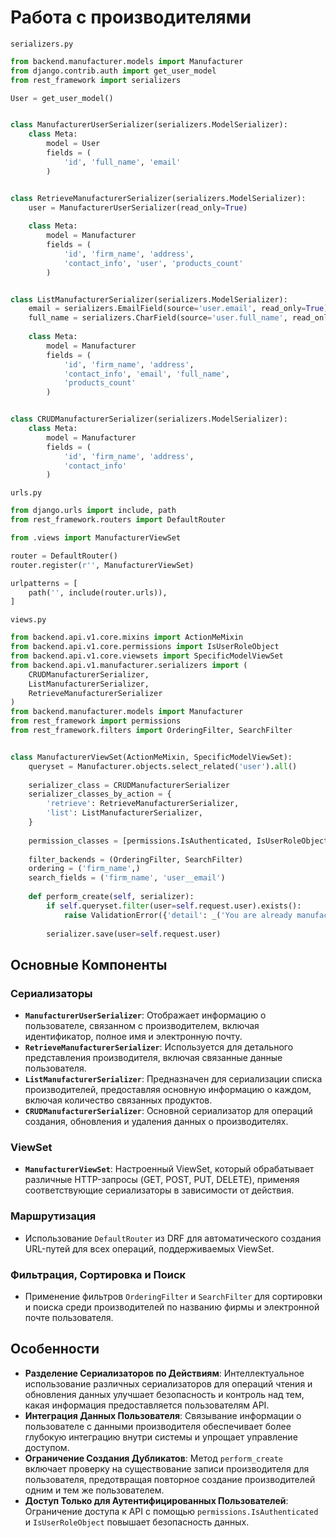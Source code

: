# Работа с производителями

`serializers.py`

```python
from backend.manufacturer.models import Manufacturer
from django.contrib.auth import get_user_model
from rest_framework import serializers

User = get_user_model()


class ManufacturerUserSerializer(serializers.ModelSerializer):
    class Meta:
        model = User
        fields = (
            'id', 'full_name', 'email'
        )


class RetrieveManufacturerSerializer(serializers.ModelSerializer):
    user = ManufacturerUserSerializer(read_only=True)
    
    class Meta:
        model = Manufacturer
        fields = (
            'id', 'firm_name', 'address',
            'contact_info', 'user', 'products_count'
        )


class ListManufacturerSerializer(serializers.ModelSerializer):
    email = serializers.EmailField(source='user.email', read_only=True)
    full_name = serializers.CharField(source='user.full_name', read_only=True)
    
    class Meta:
        model = Manufacturer
        fields = (
            'id', 'firm_name', 'address',
            'contact_info', 'email', 'full_name',
            'products_count'
        )


class CRUDManufacturerSerializer(serializers.ModelSerializer):
    class Meta:
        model = Manufacturer
        fields = (
            'id', 'firm_name', 'address',
            'contact_info'
        )
```

`urls.py`

```python
from django.urls import include, path
from rest_framework.routers import DefaultRouter

from .views import ManufacturerViewSet

router = DefaultRouter()
router.register(r'', ManufacturerViewSet)

urlpatterns = [
    path('', include(router.urls)),
]
```

`views.py`

```python
from backend.api.v1.core.mixins import ActionMeMixin
from backend.api.v1.core.permissions import IsUserRoleObject
from backend.api.v1.core.viewsets import SpecificModelViewSet
from backend.api.v1.manufacturer.serializers import (
    CRUDManufacturerSerializer,
    ListManufacturerSerializer,
    RetrieveManufacturerSerializer
)
from backend.manufacturer.models import Manufacturer
from rest_framework import permissions
from rest_framework.filters import OrderingFilter, SearchFilter


class ManufacturerViewSet(ActionMeMixin, SpecificModelViewSet):
    queryset = Manufacturer.objects.select_related('user').all()
    
    serializer_class = CRUDManufacturerSerializer
    serializer_classes_by_action = {
        'retrieve': RetrieveManufacturerSerializer,
        'list': ListManufacturerSerializer,
    }
    
    permission_classes = [permissions.IsAuthenticated, IsUserRoleObject]
    
    filter_backends = (OrderingFilter, SearchFilter)
    ordering = ('firm_name',)
    search_fields = ('firm_name', 'user__email')
    
    def perform_create(self, serializer):
        if self.queryset.filter(user=self.request.user).exists():
            raise ValidationError({'detail': _('You are already manufacturer.')})
        
        serializer.save(user=self.request.user)
```

## Основные Компоненты

### Сериализаторы

- **`ManufacturerUserSerializer`**: Отображает информацию о пользователе, связанном с производителем, включая
  идентификатор, полное имя и электронную почту.
- **`RetrieveManufacturerSerializer`**: Используется для детального представления производителя, включая связанные
  данные пользователя.
- **`ListManufacturerSerializer`**: Предназначен для сериализации списка производителей, предоставляя основную
  информацию о каждом, включая количество связанных продуктов.
- **`CRUDManufacturerSerializer`**: Основной сериализатор для операций создания, обновления и удаления данных о
  производителях.

### ViewSet

- **`ManufacturerViewSet`**: Настроенный ViewSet, который обрабатывает различные HTTP-запросы (GET, POST, PUT, DELETE),
  применяя соответствующие сериализаторы в зависимости от действия.

### Маршрутизация

- Использование `DefaultRouter` из DRF для автоматического создания URL-путей для всех операций, поддерживаемых ViewSet.

### Фильтрация, Сортировка и Поиск

- Применение фильтров `OrderingFilter` и `SearchFilter` для сортировки и поиска среди производителей по названию фирмы и
  электронной почте пользователя.

## Особенности

- **Разделение Сериализаторов по Действиям**: Интеллектуальное использование различных сериализаторов для операций
  чтения и обновления данных улучшает безопасность и контроль над тем, какая информация предоставляется пользователям
  API.
- **Интеграция Данных Пользователя**: Связывание информации о пользователе с данными производителя обеспечивает более
  глубокую интеграцию внутри системы и упрощает управление доступом.
- **Ограничение Создания Дубликатов**: Метод `perform_create` включает проверку на существование записи производителя
  для пользователя, предотвращая повторное создание производителей одним и тем же пользователем.
- **Доступ Только для Аутентифицированных Пользователей**: Ограничение доступа к API с
  помощью `permissions.IsAuthenticated` и `IsUserRoleObject` повышает безопасность данных.
